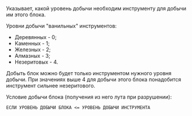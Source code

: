 Указывает, какой уровень добычи необходим инструменту для добычи им этого блока.

Уровни добычи "ванильных" инструментов:

* Деревянных - 0;
* Каменных - 1;
* Железных - 2;
* Алмазных - 3;
* Незеритовых - 4.

Добыть блок можно будет только инструментом нужного уровня добычи. При значениях выше 4 для добычи этого блока
понадобится инструмент сильнее незеритового.

Условие добычи блока (получения из него лута при разрушении):

`ЕСЛИ УРОВЕНЬ ДОБЫЧИ БЛОКА <= УРОВЕНЬ ДОБЫЧИ ИНСТРУМЕНТА`
